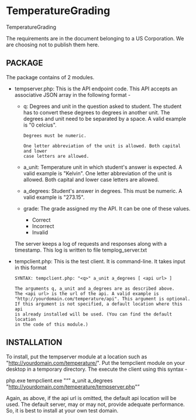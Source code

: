 # TemperatureGrading
TemperatureGrading

The requirements are in the document belonging to a US Corporation.
We are choosing not to publish them here.

PACKAGE
-------
The package contains of 2 modules.
- tempserver.php: This is the API endpoint code. 
This API accepts an associative JSON array in the following format -
    - q: Degrees and unit in the question asked to student. The student has to
          convert these degrees to degrees in another unit. The degrees and unit
          need to be separated by a space. A valid example is "0 celcius".
          
          Degrees must be numeric.
          
          One letter abbreviation of the unit is allowed. Both capital and lower
          case letters are allowed.
    - a_unit: Temperature unit in which student's answer is expected.
          A valid example is "Kelvin".
          One letter abbreviation of the unit is allowed. Both capital and lower
          case letters are allowed.
     - a_degrees: Student's answer in degrees. This must be numeric. A valid
          example is "273.15".
          
     - grade: The grade assigned my the API. It can be one of these values.
          - Correct
          - Incorrect
          - Invalid
          
     The server keeps a log of requests and responses along with a timestamp. This
     log is written to file templog_server.txt
          
- tempclient.php: This is the test client. It is command-line. It takes input in this format

      SYNTAX: tempclient.php: "<q>" a_unit a_degrees [ <api url> ]
      
      The arguments q, a_unit and a_degrees are as described above.
      The <api url> is the url of the api. A valid example is
      "http://yourdomain.com/temperature/api". This argument is optional.
      If this argument is not specified, a default location where this api
      is already installed will be used. (You can find the default location
      in the code of this module.)
      
INSTALLATION
------------
To install, put the tempserver module at a location such as "http://yourdomain.com/temperature/".
Put the tempclient module on your desktop in a temporary directory. The execute the client using this
syntax -

php.exe tempclient.exe "<q>" a_unit a_degrees "http://yourdomain.com/temperature/tempserver.php"

Again, as above, if the api url is omitted, the default api location will be used.
The default server, may or may not, provide adequate performance. So, it is best to install at
your own test domain.


      
